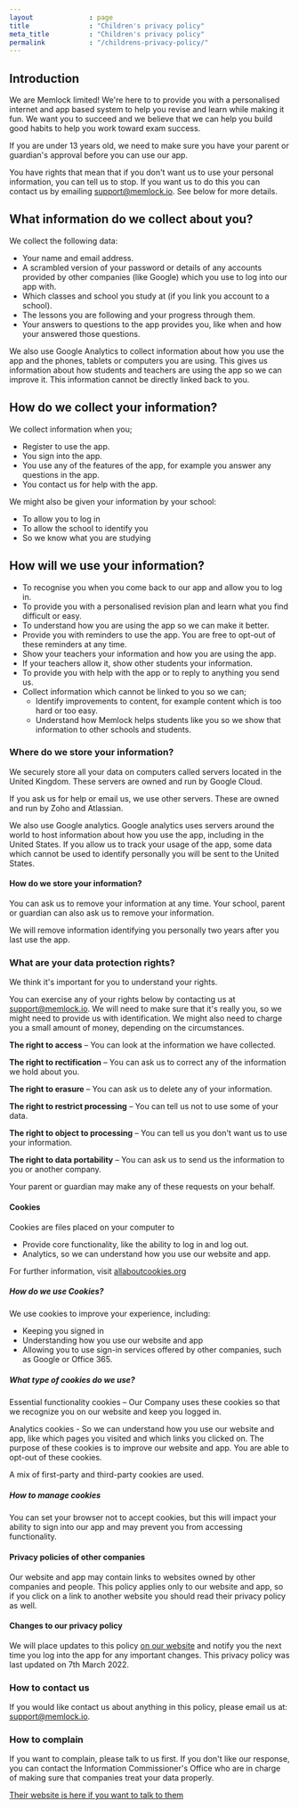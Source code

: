 ```yaml
---
layout              : page
title               : "Children's privacy policy"
meta_title          : "Children's privacy policy"
permalink           : "/childrens-privacy-policy/"
---
```


## Introduction

We are Memlock limited! We're here to to provide you with a personalised internet and app based system to help you revise and learn while making it fun. We want you to succeed and we believe that we can help you build good habits to help you work toward exam success. 

If you are under 13 years old, we need to make sure you have your parent or guardian's approval before you can use our app.

You have rights that mean that if you don't want us to use your personal information, you can tell us to stop. If you want us to do this you can contact us by emailing support@memlock.io. See below for more details.

## What information do we collect about you?

We collect the following data:

 * Your name and email address.
 * A scrambled version of your password or details of any accounts provided by other companies (like Google) which you use to log into our app with.
 * Which classes and school you study at (if you link you account to a school).
 * The lessons you are following and your progress through them.
 * Your answers to questions to the app provides you, like when and how your answered those questions.

We also use Google Analytics to collect information about how you use the app and the phones, tablets or computers you are using. This gives us information about how students and teachers are using the app so we can improve it. This information cannot be directly linked back to you.

## How do we collect your information?

We collect information when you;
 * Register to use the app.
 * You sign into the app.
 * You use any of the features of the app, for example you answer any questions in the app.
 * You contact us for help with the app.

We might also be given your information by your school:
 * To allow you to log in
 * To allow the school to identify you
 * So we know what you are studying

## How will we use your information?

 * To recognise you when you come back to our app and allow you to log in.
 * To provide you with a personalised revision plan and learn what you find difficult or easy.
 * To understand how you are using the app so we can make it better.
 * Provide you with reminders to use the app. You are free to opt-out of these reminders at any time.
 * Show your teachers your information and how you are using the app.
 * If your teachers allow it, show other students your information.
 * To provide you with help with the app or to reply to anything you send us.
 * Collect information which cannot be linked to you so we can;
     * Identify improvements to content, for example content which is too hard or too easy.
     * Understand how Memlock helps students like you so we show that information to other schools and students.

### Where do we store your information?

We securely store all your data on computers called servers located in the United Kingdom. These servers are owned and run by Google Cloud. 

If you ask us for help or email us, we use other servers. These are owned and run by Zoho and Atlassian.

We also use Google analytics. Google analytics uses servers around the world to host information about how you use the app, including in the United States. If you allow us to track your usage of the app, some data which cannot be used to identify personally you will be sent to the United States.

#### How do we store your information?

You can ask us to remove your information at any time. Your school, parent or guardian can also ask us to remove your information.

We will remove information identifying you personally two years after you last use the app.

### What are your data protection rights?

We think it's important for you to understand your rights.

You can exercise any of your rights below by contacting us at support@memlock.io.  We will need to make sure that it's really you, so we might need to provide us with identification. We might also need to charge you a small amount of money, depending on the circumstances.

**The right to access** – You can look at the information we have collected.

**The right to rectification** – You can ask us to correct any of the information we hold about you.

**The right to erasure** – You can ask us to delete any of your information.

**The right to restrict processing** – You can tell us not to use some of your data.

**The right to object to processing** – You can tell us you don't want us to use your information.

**The right to data portability** – You can ask us to send us the information to you or another company.

Your parent or guardian may make any of these requests on your behalf.

#### Cookies

Cookies are files placed on your computer to 
* Provide core functionality, like the ability to log in and log out.
* Analytics, so we can understand how you use our website and app. 

For further information, visit [allaboutcookies.org](https://allaboutcookies.org)

##### How do we use Cookies?

We use cookies to improve your experience, including:

* Keeping you signed in
* Understanding how you use our website and app
* Allowing you to use sign-in services offered by other companies, such as Google or Office 365.

##### What type of cookies do we use?

Essential functionality cookies – Our Company uses these cookies so that we recognize you on our website and keep you logged in.

Analytics cookies - So we can understand how you use our website and app, like which pages you visited and which links you clicked on. The purpose of these cookies is to improve our website and app. You are able to opt-out of these cookies.

A mix of first-party and third-party cookies are used.

##### How to manage cookies

You can set your browser not to accept cookies, but this will impact your ability to sign into our app and may prevent you from accessing functionality.

#### Privacy policies of other companies

Our website and app may contain links to websites owned by other companies and people. This policy applies only to our website and app, so if you click on a link to another website you should read their privacy policy as well.

#### Changes to our privacy policy

We will place updates to this policy [on our website](https://memlock.io/childrens-privacy-policy) and notify you the next time you log into the app for any important changes. This privacy policy was last updated on 7th March 2022.

### How to contact us

If you would like contact us about anything in this policy, please email us at: support@memlock.io.

### How to complain

If you want to complain, please talk to us first. If you don't like our response, you can contact the Information Commissioner's Office who are in charge of making sure that companies treat your data properly.

[Their website is here if you want to talk to them](https://ico.org.uk/global/contact-us/)